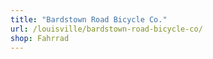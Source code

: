 ```yaml
---
title: "Bardstown Road Bicycle Co."
url: /louisville/bardstown-road-bicycle-co/
shop: Fahrrad
---
```

